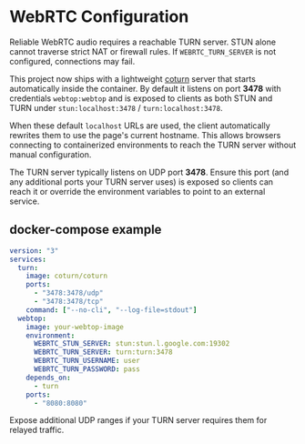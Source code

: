 # WebRTC Configuration

Reliable WebRTC audio requires a reachable TURN server. STUN alone cannot traverse strict NAT or firewall rules. If `WEBRTC_TURN_SERVER` is not configured, connections may fail.

This project now ships with a lightweight [coturn](https://github.com/coturn/coturn) server that starts automatically inside the container.  By default it listens on port **3478** with credentials `webtop:webtop` and is exposed to clients as both STUN and TURN under `stun:localhost:3478` / `turn:localhost:3478`.

When these default `localhost` URLs are used, the client automatically rewrites them to use the page's current hostname. This allows browsers connecting to containerized environments to reach the TURN server without manual configuration.

The TURN server typically listens on UDP port **3478**. Ensure this port (and any additional ports your TURN server uses) is exposed so clients can reach it or override the environment variables to point to an external service.

## docker-compose example

```yaml
version: "3"
services:
  turn:
    image: coturn/coturn
    ports:
      - "3478:3478/udp"
      - "3478:3478/tcp"
    command: ["--no-cli", "--log-file=stdout"]
  webtop:
    image: your-webtop-image
    environment:
      WEBRTC_STUN_SERVER: stun:stun.l.google.com:19302
      WEBRTC_TURN_SERVER: turn:turn:3478
      WEBRTC_TURN_USERNAME: user
      WEBRTC_TURN_PASSWORD: pass
    depends_on:
      - turn
    ports:
      - "8080:8080"
```

Expose additional UDP ranges if your TURN server requires them for relayed traffic.
